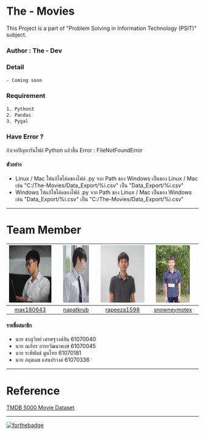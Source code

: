 # The - Movies
This Project is a part of "Problem Solving in Information Technology (PSIT)" subject.
### Author : The - Dev
### Detail
    - Coming soon
### Requirement
    1. Python3
    2. Pandas
    3. Pygal
### Have Error ?
ถ้าเจอปัญหารันไฟล์ Python แล้วขึ้น Error : FileNotFoundError
#### ตัวอย่าง
 - Linux / Mac
 ให้แก้ไขโค้ดของไฟล์ .py จาก Path ของ Windows เป็นของ Linux / Mac
 เช่น "C:/The-Movies/Data_Export/%i.csv" เป็น "Data_Export/%i.csv"
 - Windows
 ให้แก้ไขโค้ดของไฟล์ .py จาก Path ของ Linux / Mac เป็นของ Windows
 เช่น "Data_Export/%i.csv" เป็น "C:/The-Movies/Data_Export/%i.csv"
_____
# Team Member
|<img src="README/max180643.jpeg" width="150px" height="150px">|<img src="README/napatkrub.jpeg" width="150px" height="150px">|<img src="README/rapeeza1598.jpeg" width="150px" height="150px">|<img src="README/snowneymotex.jpeg" width="150px" height="150px">|
|:-----:|:-----:|:-----:|:-----:|
|[max180643](https://github.com/max180643)|[napatkrub](https://github.com/NAPATKRUP)|[rapeeza1598](https://github.com/rapeeza1598)|[snowneymotex](https://github.com/snowneymotex)|
#### รายชื่อสมาชิก
- นาย ชาญวิทย์ เศรษฐวงศ์สิน 61070040
- นาย ณภัทร อารยวัฒนาพงษ์ 61070045
- นาย ระพีพันธ์ มูนไทย 61070181
- นาย กฤตเมธ แสนปรางค์ 61070336
_____
# Reference
[TMDB 5000 Movie Dataset](https://www.kaggle.com/tmdb/tmdb-movie-metadata)
_____
[![forthebadge](https://forthebadge.com/images/badges/made-with-python.svg)](https://www.python.org/)
